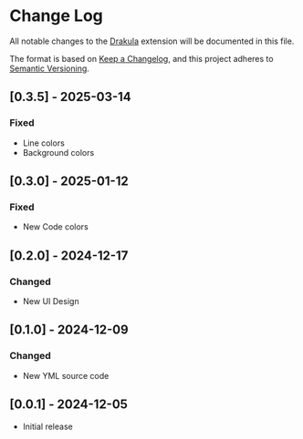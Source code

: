 # Change Log

All notable changes to the [Drakula](https://drakula.barabasz.in) extension will be documented in this file.

The format is based on [Keep a Changelog](https://keepachangelog.com/en/1.1.0/),
and this project adheres to [Semantic Versioning](https://semver.org/spec/v2.0.0.html).

## [0.3.5] - 2025-03-14

### Fixed

- Line colors
- Background colors

## [0.3.0] - 2025-01-12

### Fixed

- New Code colors

## [0.2.0] - 2024-12-17

### Changed

- New UI Design

## [0.1.0] - 2024-12-09

### Changed

- New YML source code

## [0.0.1] - 2024-12-05

- Initial release

